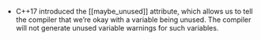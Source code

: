 - C++17 introduced the \[\[maybe_unused\]\] attribute, which allows us to tell the compiler that we’re okay with a variable being unused. The compiler will not generate unused variable warnings for such variables.